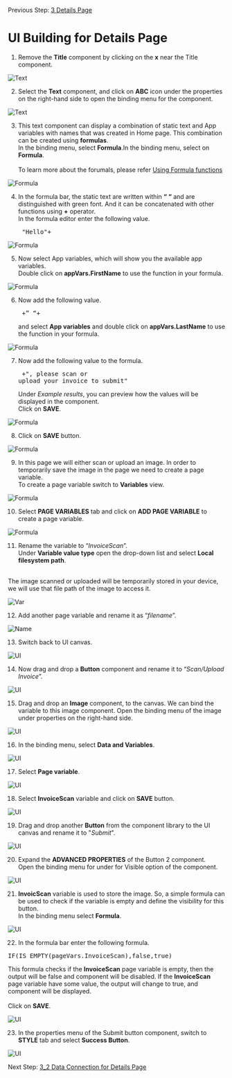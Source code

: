 Previous Step: <a href="https://github.com/SAP-samples/process-automation-enablement/tree/main/Workshops/LCNC_Roadshow%20-%20simplified/AppGyver/3%20Details%20Page/readme.md"> 3 Details Page</a>

# UI Building for Details Page

1. Remove the <b>Title</b> component by clicking on the <b>x</b> near the Title component. 

![Text](Images/01.png)

2. Select the <b>Text</b> component, and click on <b>ABC</b> icon under the properties on the right-hand side to open the binding menu for the component.

![Text](Images/07.png)

3. This text component can display a combination of static text and App variables with names that was created in Home page. This combination can be created using <b>formulas</b>. <br>
In the binding menu, select <b>Formula</b>.In the binding menu, select on <b>Formula</b>.<br><br>
To learn more about the forumals, please refer <a href="https://docs.appgyver.com/docs/formula-functions?highlight=formil">Using Formula functions</a>

![Formula](Images/08.png)

4. In the formula bar, the static text are written within <b>“ “</b> and are distinguished with green font. And it can be concatenated with other functions using <b>+</b> operator.<br>
In the formula editor enter the following value. <pre> "Hello"+</pre>

![Formula](Images/09.png)

5. Now select App variables, which will show you the available app variables.<br>
Double click on <b>appVars.FirstName</b> to use the function in your formula.

![Formula](Images/10.png)

6. Now add the following value.<pre> +” “+</pre>
and select <b>App variables</b> and double click on <b>appVars.LastName</b> to use the function in your
formula. 

![Formula](Images/11.png)

7. Now add the following value to the formula.<pre> 	+", please scan or upload your invoice to submit"</pre>
Under <i>Example results</i>, you can preview how the values will be displayed in the component. <br>
Click on <b>SAVE</b>. 

![Formula](Images/12.png)

8. Click on <b>SAVE</b> button.

![Formula](Images/13.png)

9. In this page we will either scan or upload an image. In order to temporarily save the image in
the page we need to create a page variable.<br>
To create a page variable switch to <b>Variables</b> view.

![Formula](Images/02.png)

10. Select <b>PAGE VARIABLES</b> tab and click on <b>ADD PAGE VARIABLE</b> to create a page variable.

![Formula](Images/03.png)

11. Rename the variable to “<i>InvoiceScan</i>”.						
Under <b>Variable value type</b> open the drop-down list and select <b>Local filesystem path</b>.<br> <br>

The image scanned or uploaded will be temporarily stored in your device, we will use that file
path of the image to access it. 

![Var](Images/04.png)

12. Add another page variable and rename it as “<i>filename</i>”.

![Name](Images/05.png)

13. Switch back to UI canvas.

![UI](Images/06.png)

14. Now drag and drop a <b>Button</b> component and rename it to “<i>Scan/Upload Invoice</i>”.

![UI](Images/14.png)

15. Drag and drop an <b>Image</b> component, to the canvas. We can bind the variable to this image component. Open the binding menu of the image under properties on the right-hand side.

![UI](Images/16.png)

16. In the binding menu, select <b>Data and Variables</b>.

![UI](Images/17.png)

17. Select <b>Page variable</b>.

![UI](Images/18.png)

18. Select <b>InvoiceScan</b> variable and click on <b>SAVE</b> button.

![UI](Images/19.png)

19. Drag and drop another <b>Button</b> from the component library to the UI canvas and rename it to "<i>Submit</i>".

![UI](Images/20.png)

20. Expand the <b>ADVANCED PROPERTIES</b> of the Button 2 component.<br> Open the binding menu for under for Visible option of the component.

![UI](Images/21.png)

21. <b>InvoicScan</b> variable is used to store the image. So, a simple formula can be used to check if the variable is empty and define the visibility for this button. <br>In the binding menu select <b>Formula</b>.

![UI](Images/22.png)

22. In the formula bar enter the following formula.
<pre>IF(IS_EMPTY(pageVars.InvoiceScan),false,true)</pre>
This formula checks if the <b>InvoiceScan</b> page variable is empty, then the output will be false and component will
be disabled. If the <b>InvoiceScan</b> page variable have some value, the output will change to
true, and component will be displayed.<br><br>
Click on <b>SAVE</b>.

![UI](Images/Screenshot%202022-09-30%20at%2010.54.34.png)

23. In the properties menu of the Submit button component, switch to <b>STYLE</b> tab and select <b>Success Button</b>.

![UI](Images/24.png)

Next Step: <a href="https://github.com/SAP-samples/process-automation-enablement/blob/main/Workshops/LCNC_Roadshow%20-%20simplified/Build%20Apps/3%20Details%20Page/3_2%20Logic%20Building%20for%20Scan%20button/Readme.md"> 3_2 Data Connection for Details Page</a>

